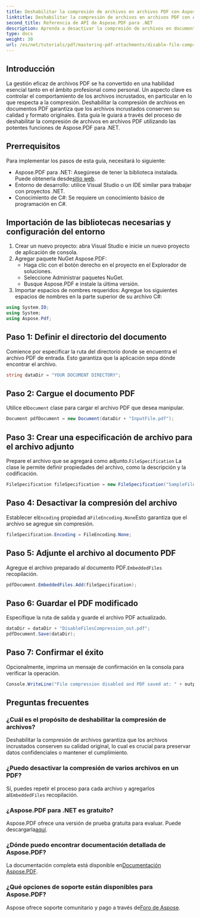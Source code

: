 ```yaml
---
title: Deshabilitar la compresión de archivos en archivos PDF con Aspose.PDF para .NET
linktitle: Deshabilitar la compresión de archivos en archivos PDF con Aspose.PDF para .NET
second_title: Referencia de API de Aspose.PDF para .NET
description: Aprenda a desactivar la compresión de archivos en documentos PDF con Aspose.PDF para .NET. Este tutorial detallado le guiará paso a paso por el proceso para garantizar la inclusión de archivos.
type: docs
weight: 30
url: /es/net/tutorials/pdf/mastering-pdf-attachments/disable-file-compression-in-pdf-files/
---
```

## Introducción

La gestión eficaz de archivos PDF se ha convertido en una habilidad esencial tanto en el ámbito profesional como personal. Un aspecto clave es controlar el comportamiento de los archivos incrustados, en particular en lo que respecta a la compresión. Deshabilitar la compresión de archivos en documentos PDF garantiza que los archivos incrustados conserven su calidad y formato originales. Esta guía le guiará a través del proceso de deshabilitar la compresión de archivos en archivos PDF utilizando las potentes funciones de Aspose.PDF para .NET.

## Prerrequisitos

Para implementar los pasos de esta guía, necesitará lo siguiente:

-  Aspose.PDF para .NET: Asegúrese de tener la biblioteca instalada. Puede obtenerla desde[sitio web](https://releases.aspose.com/pdf/net/).  
- Entorno de desarrollo: utilice Visual Studio o un IDE similar para trabajar con proyectos .NET.
- Conocimiento de C#: Se requiere un conocimiento básico de programación en C#.

## Importación de las bibliotecas necesarias y configuración del entorno

1. Crear un nuevo proyecto: abra Visual Studio e inicie un nuevo proyecto de aplicación de consola.
2. Agregar paquete NuGet Aspose.PDF:
   - Haga clic con el botón derecho en el proyecto en el Explorador de soluciones.
   - Seleccione Administrar paquetes NuGet.
   - Busque Aspose.PDF e instale la última versión.
3. Importar espacios de nombres requeridos:
   Agregue los siguientes espacios de nombres en la parte superior de su archivo C#:

```csharp
using System.IO;
using System;
using Aspose.Pdf;
```

## Paso 1: Definir el directorio del documento

Comience por especificar la ruta del directorio donde se encuentra el archivo PDF de entrada. Esto garantiza que la aplicación sepa dónde encontrar el archivo.

```csharp
string dataDir = "YOUR DOCUMENT DIRECTORY";
```

## Paso 2: Cargue el documento PDF

 Utilice el`Document` clase para cargar el archivo PDF que desea manipular.

```csharp
Document pdfDocument = new Document(dataDir + "InputFile.pdf");
```

## Paso 3: Crear una especificación de archivo para el archivo adjunto

 Prepare el archivo que se agregará como adjunto.`FileSpecification` La clase le permite definir propiedades del archivo, como la descripción y la codificación.

```csharp
FileSpecification fileSpecification = new FileSpecification("SampleFile.txt", "Sample text file");
```

## Paso 4: Desactivar la compresión del archivo

 Establecer el`Encoding` propiedad a`FileEncoding.None`Esto garantiza que el archivo se agregue sin compresión.

```csharp
fileSpecification.Encoding = FileEncoding.None;
```

## Paso 5: Adjunte el archivo al documento PDF

 Agregue el archivo preparado al documento PDF.`EmbeddedFiles` recopilación.

```csharp
pdfDocument.EmbeddedFiles.Add(fileSpecification);
```

## Paso 6: Guardar el PDF modificado

Especifique la ruta de salida y guarde el archivo PDF actualizado.

```csharp
dataDir = dataDir + "DisableFilesCompression_out.pdf";
pdfDocument.Save(dataDir);
```

## Paso 7: Confirmar el éxito

Opcionalmente, imprima un mensaje de confirmación en la consola para verificar la operación.

```csharp
Console.WriteLine("File compression disabled and PDF saved at: " + outputFile);
```

## Preguntas frecuentes

### ¿Cuál es el propósito de deshabilitar la compresión de archivos?
Deshabilitar la compresión de archivos garantiza que los archivos incrustados conserven su calidad original, lo cual es crucial para preservar datos confidenciales o mantener el cumplimiento.

### ¿Puedo desactivar la compresión de varios archivos en un PDF?
 Sí, puedes repetir el proceso para cada archivo y agregarlos al`EmbeddedFiles` recopilación.

### ¿Aspose.PDF para .NET es gratuito?
 Aspose.PDF ofrece una versión de prueba gratuita para evaluar. Puede descargarla[aquí](https://releases.aspose.com/).

### ¿Dónde puedo encontrar documentación detallada de Aspose.PDF?
 La documentación completa está disponible en[Documentación Aspose.PDF](https://reference.aspose.com/pdf/net/).

### ¿Qué opciones de soporte están disponibles para Aspose.PDF?
 Aspose ofrece soporte comunitario y pago a través de[Foro de Aspose](https://forum.aspose.com/c/pdf/10).